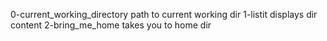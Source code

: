 0-current_working_directory path to current working dir
1-listit displays dir content
2-bring_me_home takes you to home dir
